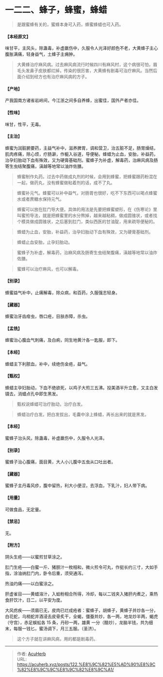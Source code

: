 # 一二二、蜂子，蜂蜜，蜂蜡


> 是跟蜜蜂有关的，蜜蜂本身可入药，蜂蜜蜂蜡也可入药。

#### 【本经原文】
味甘平，主风头，除蛊毒，补虚羸伤中，久服令人光泽好颜色不老，大黄蜂子主心腹胀满痛，轻身益气，土蜂子主痈肿。

> 大黄蜂治疗麻风病。过去麻风病流行时候四川有麻风村，这个病很可怕，眉毛头发鼻子皮肤都烂掉，传染的很厉害，大黄蜂有剧毒可治疗麻风。当然后面介绍到经方也有治疗麻风病的方子。

#### 【产地】
产我国南方诸省岩岭间，今江浙之间多自养蜂，出蜜佳，国外产者亦佳。
#### 【性味】
味甘，性平，无毒。
#### 【主治】
蜂蜜为润脏腑要药，主益气补中，滋养脾胃，调和营卫，治五脏不足，肠胃燥结，肌肉疼痛，除心烦，疗肠澼，作榳入谷道，导便秘。蜂蜡为止血，安胎，补益药，治孕妇胎动下血有殊效，又为硬膏基础剂。蜜蜂子为补虚，解毒药，治麻风病及肠寄生虫结聚腹痛，滇越等地常以油炸佐膳。

> 蜂蜜制作丸药。过去中药做成丸剂的时候，会用到蜂蜜，把蜂蜜跟药粉混在一起，做药丸，没有蜂蜜做粘着剂的话，成不了丸。

> 蜂蜜补元气。蜂蜜可以补中益气，对肠胃也很好，吃不下东西可以喝点蜂蜜水或者蔗糖水保持元气。

> 蜂蜜可以放在肛门导大便。具体的用法是先要把蜂蜜塑形，在《伤寒论》里叫蜜煎导法，就是把蜂蜜里的水分熬掉，越来越粘稠，做成圆锥状，或者找个模具做成圆锥状，之后塞到肛门，类似西医的甘油腚，用来疏导便秘的。

> 蜂蜡为止血，安胎，补益药，治孕妇胎动下血有殊效，又为硬膏基础剂。

> 蜂蜡止血安胎，止孕妇胎动。

> 蜜蜂子为补虚，解毒药，治麻风病及肠寄生虫结聚腹痛，滇越等地常以油炸佐膳。

> 蜜蜂可以治疗麻风，也可以解毒。

#### 【别录】
蜂蜜益气补中，止痛解毒，除众病，和百药，久服强志轻身。
#### 【藏器】
蜂蜜治牙齿疳虫，唇口疮，目肤赤障，杀虫。
#### 【孟铣】
蜂蜜治心腹血气刺痛，及白痢，同生地黄汁各一匙服，即下。
#### 【本经】
蜂蜡主下利脓血，补中，续绝伤金疮，益气。
#### 【甄权】
蜂蜡主孕妇胎动，下血不绝欲死，以鸡子大煎三五沸。投美酒半升立愈，又主白发镊去，消蜡点孔中即生黑发。

> 甄权说蜂蜡可治疗胎动，治疗白发。

> 蜂蜡治疗白发。把白发拔出，毛囊中涂上蜂蜡，再长出来的就是黑发。

#### 【本经】
蜜蜂子治头风，除蛊毒，补虚羸伤中，久服令人光泽。
#### 【别录】
蜜蜂子治心腹痛，面目黄，大人小儿腹中五虫从口吐出者。
#### 【藏器】
蜜蜂子主丹毒风疹，腹中留热，利大小便涩，去浮血，下乳汁，妇人带下病。
#### 【用量】
可做食品，无定量。
#### 【禁忌】
无。
#### 【附方】
阴头生疮——以蜜煎甘草涂之。

肛门生疮——白蜜一斤、猪胆汁一枚相和，微火煎令可丸，作挺长约三寸，大如手指，涂油纳肛门内，卧令后重，须臾通泻。

热油灼痛——以白蜜涂之。

肝虚雀目——黄蜡溶汁，入蛤粉相合所得，冷却，每以二钱夹入猪肝内煮之，乘热食肝饮汁，日二，以平安为度。

大风疠疾——须眉已无，皮肉已烂成疮者：蜜蜂子，胡蜂子，黄蜂子并炒各一分，白花蛇，乌梢蛇并酒浸去皮骨炙干，全蝎，僵蚕并炒，各一两，地龙炒半两，蝎虎（守宫），赤足蜈蚣各 15 条，丹砂一两，雄黄 一分（醋炒），龙脑半钱，共为细末，每服一钱匕，蜜汤调下，月三五服。（圣济）。

> 这个方子就在讲麻风病，用的都是剧毒药。

---

> 作者: [AcuHerb](https://acuherb.xyz)  
> URL: https://acuherb.xyz/posts/122.%E8%9C%82%E5%AD%90%E8%9C%82%E8%9C%9C%E8%9C%82%E8%9C%A1/  

